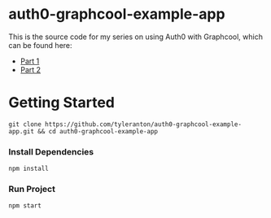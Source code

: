 # auth0-graphcool-example-app
This is the source code for my series on using Auth0 with Graphcool, which can be found here:
- [Part 1](https://codeburst.io/using-auth0-with-graphcool-part-1-7b28b421c68b)
- [Part 2](https://codeburst.io/using-auth0-with-graphcool-part-2-c44c1fef0740)

# Getting Started
`git clone https://github.com/tyleranton/auth0-graphcool-example-app.git && cd auth0-graphcool-example-app`

### Install Dependencies
`npm install`

### Run Project
`npm start`
